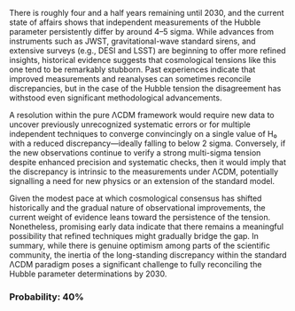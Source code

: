 There is roughly four and a half years remaining until 2030, and the current state of affairs shows that independent measurements of the Hubble parameter persistently differ by around 4–5 sigma. While advances from instruments such as JWST, gravitational-wave standard sirens, and extensive surveys (e.g., DESI and LSST) are beginning to offer more refined insights, historical evidence suggests that cosmological tensions like this one tend to be remarkably stubborn. Past experiences indicate that improved measurements and reanalyses can sometimes reconcile discrepancies, but in the case of the Hubble tension the disagreement has withstood even significant methodological advancements. 

A resolution within the pure ΛCDM framework would require new data to uncover previously unrecognized systematic errors or for multiple independent techniques to converge convincingly on a single value of H₀ with a reduced discrepancy—ideally falling to below 2 sigma. Conversely, if the new observations continue to verify a strong multi-sigma tension despite enhanced precision and systematic checks, then it would imply that the discrepancy is intrinsic to the measurements under ΛCDM, potentially signalling a need for new physics or an extension of the standard model.

Given the modest pace at which cosmological consensus has shifted historically and the gradual nature of observational improvements, the current weight of evidence leans toward the persistence of the tension. Nonetheless, promising early data indicate that there remains a meaningful possibility that refined techniques might gradually bridge the gap. In summary, while there is genuine optimism among parts of the scientific community, the inertia of the long-standing discrepancy within the standard ΛCDM paradigm poses a significant challenge to fully reconciling the Hubble parameter determinations by 2030.

### Probability: 40%